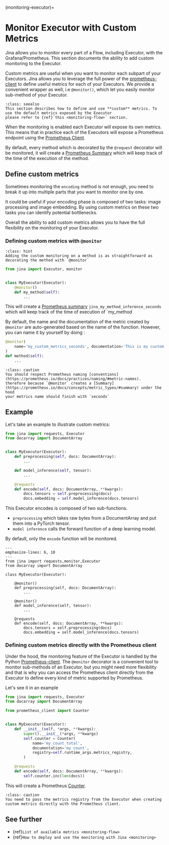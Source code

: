 (monitoring-executor)=
# Monitor Executor with Custom Metrics

Jina allows you to monitor every part of a Flow, including Executor, with the Grafana/Prometheus.
This section documents the ability to add custom monitoring to the Executor.

Custom metrics are useful when you want to monitor each subpart of your Executors. Jina allows you to leverage
the full power of the [prometheus-client](https://github.com/prometheus/client_python) to define useful metrics 
for each of your Executors. We provide a convenient wrapper as well, i.e `@monitor()`, which let you easily monitor
sub-method of your Executor. 


```{admonition} Full detail on monitoring
:class: seealso
This section describes how to define and use **custom** metrics. To use the default metrics exposed by the Executor 
please refer to {ref}`this <monitoring-flow>` section.
```

When the monitoring is enabled each Executor will expose its 
own metrics. This means that in practice each of the Executors will expose a Prometheus endpoint using the [Prometheus Client](https://github.com/prometheus/client_python).

By default, every method which is decorated by the `@request` decorator will be monitored, it will create a
[Prometheus Summary](https://prometheus.io/docs/concepts/metric_types/#summary) which will keep track of the time of 
the execution of the method.

## Define custom metrics

Sometimes monitoring the `encoding` method is not enough, you need to break it up into multiple parts that you want to 
monitor one by one.

It could be useful if your encoding phase is composed of two tasks: image processing and
image embedding. By using custom metrics on these two tasks you can identify potential bottlenecks.

Overall the ability to add custom metrics allows you to have the full flexibility on the monitoring of your Executor.

### Defining custom metrics with `@monitor`

````{admonition} Using @monitor
:class: hint
Adding the custom monitoring on a method is as straightforward as decorating the method with `@monitor` 
````

```python
from jina import Executor, monitor


class MyExecutor(Executor):
    @monitor()
    def my_method(self):
        ...
```

This will create a [Prometheus summary](https://prometheus.io/docs/concepts/metric_types/#summary)
`jina_my_method_inference_seconds` which will keep track of the time of execution of `my_method

By default, the name and the documentation of the metric created by `@monitor` are auto-generated based on the name
of the function. However, you can name it by yourself by doing :

```python
@monitor(
    name='my_custom_metrics_seconds', documentation='This is my custom documentation'
)
def method(self):
    ...
```

````{admonition} respect Prometheus naming
:class: caution
You should respect Prometheus naming [conventions](https://prometheus.io/docs/practices/naming/#metric-names). 
therefore because `@monitor` creates a [Summary](https://prometheus.io/docs/concepts/metric_types/#summary) under the hood
your metrics name should finish with `seconds`
````

## Example

Let's take an example to illustrate custom metrics:

```python
from jina import requests, Executor
from docarray import DocumentArray


class MyExecutor(Executor):
    def preprocessing(self, docs: DocumentArray):
        ...

    def model_inference(self, tensor):
        ...

    @requests
    def encode(self, docs: DocumentArray, **kwargs):
        docs.tensors = self.preprocessing(docs)
        docs.embedding = self.model_inference(docs.tensors)
```

This Executor encodes is composed of two sub-functions.
* `preprocessing` which takes raw bytes from a DocumentArray and put them into a PyTorch tensor. 
* `model inference` calls the forward function of a deep learning model.

By default, only the `encode` function will be monitored. 

```{code-block} python
---
emphasize-lines: 6, 10
---
from jina import requests,monitor,Executor
from docarray import DocumentArray

class MyExecutor(Executor):

    @monitor()
    def preprocessing(self, docs: DocumentArray):
        ...

    @monitor()
    def model_inference(self, tensor):
        ...

    @requests
    def encode(self, docs: DocumentArray, **kwargs):
        docs.tensors = self.preprocessing(docs)
        docs.embedding = self.model_inference(docs.tensors)
```


### Defining custom metrics directly with the Prometheus client

Under the hood, the monitoring feature of the Executor is handled by the 
Python [Prometheus-client](https://github.com/prometheus/client_python). The `@monitor` decorator is a convenient tool
to monitor sub-methods of an Executor, but you might need more flexibility and that is why you can access the Prometheus
client directly from the Executor to define every kind of metric supported by Prometheus.

Let's see it in an example


```python
from jina import requests, Executor
from docarray import DocumentArray

from prometheus_client import Counter


class MyExecutor(Executor):
    def __init__(self, *args, **kwargs):
        super().__init__(*args, **kwargs)
        self.counter = Counter(
            name='my_count_total',
            documentation='my count',
            registry=self.runtime_args.metrics_registry,
        )

    @requests
    def encode(self, docs: DocumentArray, **kwargs):
        self.counter.inc(len(docs))
```

This will create a Prometheus [Counter](https://prometheus.io/docs/concepts/metric_types/#counter). 

````{admonition} Directly using the Prometheus client
:class: caution
You need to pass the metrics registry from the Executor when creating custom metrics directly with the Prometheus client.
````


## See further

- {ref}`List of available metrics <monitoring-flow>`
- {ref}`How to deploy and use the monitoring with Jina <monitoring>`
